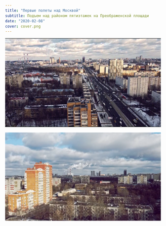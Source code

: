 ```yaml
---
title: "Первые полеты над Москвой"
subtitle: Подъем над районом пятиэтажек на Преображенской площади
date: "2020-02-08"
cover: cover.png
---
```


<youtube-embed class="mt-24" link="https://youtu.be/D4C5Nosa4Tc" />

![](./images/road.jpg)

![](./images/east.png)
